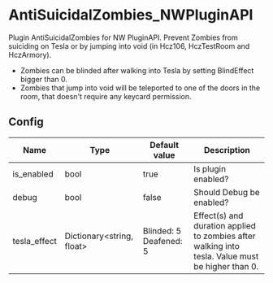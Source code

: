 # AntiSuicidalZombies_NWPluginAPI
Plugin AntiSuicidalZombies for NW PluginAPI. Prevent Zombies from suiciding on Tesla or by jumping into void (in Hcz106, HczTestRoom and HczArmory).
- Zombies can be blinded after walking into Tesla by setting BlindEffect bigger than 0.
- Zombies that jump into void will be teleported to one of the doors in the room, that doesn't require any keycard permission.

## Config
|Name|Type|Default value|Description|
|---|-----------------------------------|---|---|
|is_enabled|bool|true|Is plugin enabled?|
|debug|bool|false|Should Debug be enabled?|
|tesla_effect|Dictionary<string, float>|Blinded: 5 Deafened: 5|Effect(s) and duration applied to zombies after walking into tesla. Value must be higher than 0.|
